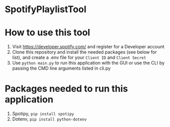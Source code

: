 # SpotifyPlaylistTool


# How to use this tool
1. Visit https://developer.spotify.com/ and register for a Developer account
2. Clone this repository and install the needed packages (see below for list), and create a .env file for your `Client ID` and `Client Secret`
3. Use `python main.py` to run this application with the GUI or use the CLI by passing the CMD line arguments listed in cli.py

# Packages needed to run this application
1. Spotipy, `pip install spotipy`
2. Dotenv, `pip install python-dotenv`
 